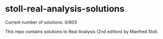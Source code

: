 # stoll-real-analysis-solutions

Current number of solutions: 0/803

This repo contains solutions to Real Analysis (2nd edition) by Manfred Stoll.